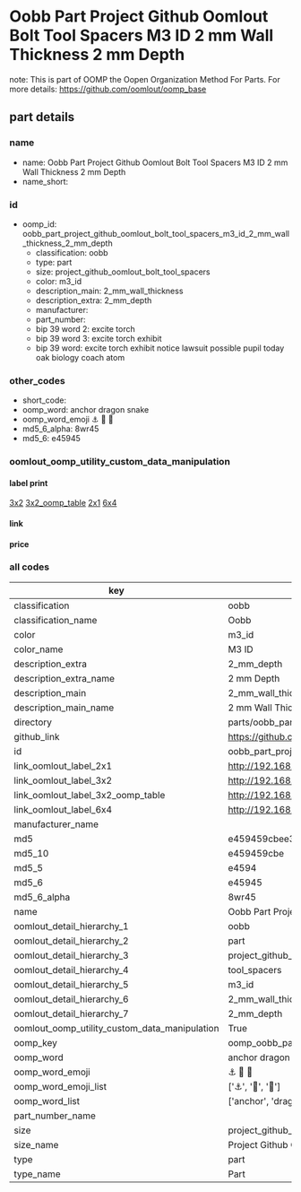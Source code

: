 # Oobb Part Project Github Oomlout Bolt Tool Spacers M3 ID 2 mm Wall Thickness 2 mm Depth  

note: This is part of OOMP the Oopen Organization Method For Parts. For more details: https://github.com/oomlout/oomp_base

##  part details
  







### name
* name: Oobb Part Project Github Oomlout Bolt Tool Spacers M3 ID 2 mm Wall Thickness 2 mm Depth
* name_short: 
### id
* oomp_id: oobb_part_project_github_oomlout_bolt_tool_spacers_m3_id_2_mm_wall_thickness_2_mm_depth
  * classification: oobb
  * type: part
  * size: project_github_oomlout_bolt_tool_spacers
  * color: m3_id
  * description_main: 2_mm_wall_thickness
  * description_extra: 2_mm_depth
  * manufacturer: 
  * part_number: 
  * bip 39 word 2: excite torch
  * bip 39 word 3: excite torch exhibit
  * bip 39 word: excite torch exhibit notice lawsuit possible pupil today oak biology coach atom

### other_codes
* short_code: 
* oomp_word: anchor dragon snake
* oomp_word_emoji :anchor: :dragon: :snake:
* md5_6_alpha: 8wr45
* md5_6: e45945






### oomlout_oomp_utility_custom_data_manipulation
#### label print
[3x2](http://192.168.1.245:1112/?label=oomp%208wr45)
[3x2_oomp_table](http://192.168.1.108:1112/?label=oomp%208wr45)
[2x1](http://192.168.1.242:1112/?label=oomp%208wr45)
[6x4](http://192.168.1.55:1112/?label=oomp%208wr45)    

#### link

                              

#### price







### all codes 
| key | value |  
| --- | --- |  
| classification | oobb |  
| classification_name | Oobb |  
| color | m3_id |  
| color_name | M3 ID |  
| description_extra | 2_mm_depth |  
| description_extra_name | 2 mm Depth |  
| description_main | 2_mm_wall_thickness |  
| description_main_name | 2 mm Wall Thickness |  
| directory | parts/oobb_part_project_github_oomlout_bolt_tool_spacers_m3_id_2_mm_wall_thickness_2_mm_depth |  
| github_link | https://github.com/oomlout/oomlout_oomp_part_src/tree/main/parts/oobb_part_project_github_oomlout_bolt_tool_spacers_m3_id_2_mm_wall_thickness_2_mm_depth |  
| id | oobb_part_project_github_oomlout_bolt_tool_spacers_m3_id_2_mm_wall_thickness_2_mm_depth |  
| link_oomlout_label_2x1 | http://192.168.1.242:1112/?label=oomp%208wr45 |  
| link_oomlout_label_3x2 | http://192.168.1.245:1112/?label=oomp%208wr45 |  
| link_oomlout_label_3x2_oomp_table | http://192.168.1.108:1112/?label=oomp%208wr45 |  
| link_oomlout_label_6x4 | http://192.168.1.55:1112/?label=oomp%208wr45 |  
| manufacturer_name |  |  
| md5 | e459459cbee355bea23f196e9f395276 |  
| md5_10 | e459459cbe |  
| md5_5 | e4594 |  
| md5_6 | e45945 |  
| md5_6_alpha | 8wr45 |  
| name | Oobb Part Project Github Oomlout Bolt Tool Spacers M3 ID 2 mm Wall Thickness 2 mm Depth |  
| oomlout_detail_hierarchy_1 | oobb |  
| oomlout_detail_hierarchy_2 | part |  
| oomlout_detail_hierarchy_3 | project_github_bolt |  
| oomlout_detail_hierarchy_4 | tool_spacers |  
| oomlout_detail_hierarchy_5 | m3_id |  
| oomlout_detail_hierarchy_6 | 2_mm_wall_thickness |  
| oomlout_detail_hierarchy_7 | 2_mm_depth |  
| oomlout_oomp_utility_custom_data_manipulation | True |  
| oomp_key | oomp_oobb_part_project_github_oomlout_bolt_tool_spacers_m3_id_2_mm_wall_thickness_2_mm_depth |  
| oomp_word | anchor dragon snake |  
| oomp_word_emoji | :anchor: :dragon: :snake: |  
| oomp_word_emoji_list | [':anchor:', ':dragon:', ':snake:'] |  
| oomp_word_list | ['anchor', 'dragon', 'snake'] |  
| part_number_name |  |  
| size | project_github_oomlout_bolt_tool_spacers |  
| size_name | Project Github Oomlout Bolt Tool Spacers |  
| type | part |  
| type_name | Part |  
